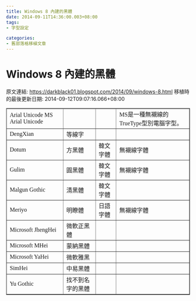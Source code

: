 ```yaml
---
title: Windows 8 內建的黑體
date: 2014-09-11T14:36:00.003+08:00
tags: 
- 字型設定

categories:
- 舊部落格移植文章
---
```


# Windows 8 內建的黑體

原文連結: https://darkblack01.blogspot.com/2014/09/windows-8.html
移植時的最後更新日期: 2014-09-12T09:07:16.066+08:00

<table border="1" cellpadding="0" cellspacing="0"><tbody><tr>  <td><span style="font-family: Arial Unicode MS;">Arial Unicode MS Arial Unicode</span></td>  <td></td>  <td></td>  <td><span style="font-family: Arial Unicode MS;">MS是一種無襯線的TrueType型別電腦字型。</span></td> </tr><tr>  <td><span style="font-family: DengXian;">DengXian</span></td>  <td><span style="font-family: DengXian;">等線字</span></td>  <td></td>  <td></td> </tr><tr>  <td><span style="font-family: Dotum;">Dotum</span></td>  <td><span style="font-family: Dotum;">方黑體</span></td>  <td><span style="font-family: Dotum;">韓文字體</span></td>  <td><span style="font-family: Dotum;">無襯線字體</span></td> </tr><tr>  <td><span style="font-family: Gulim;">Gulim</span></td>  <td><span style="font-family: Gulim;">圓黑體</span></td>  <td><span style="font-family: Gulim;">韓文字體</span></td>  <td><span style="font-family: Gulim;">無襯線字體</span></td> </tr><tr>  <td><span style="font-family: Malgun Gothic;">Malgun Gothic</span></td>  <td><span style="font-family: Malgun Gothic;">清黑體</span></td>  <td><span style="font-family: Malgun Gothic;">韓文字體</span></td>  <td></td> </tr><tr>  <td><span style="font-family: Meriyo;">Meriyo</span></td>  <td><span style="font-family: Meriyo;">明瞭體</span></td>  <td><span style="font-family: Meriyo;">日語字體</span></td>  <td><span style="font-family: Meriyo;">無襯線字體</span></td> </tr><tr>  <td><span style="font-family: Microsoft JhengHei;">Microsoft JhengHei</span></td>  <td><span style="font-family: Microsoft JhengHei;">微軟正黑體</span></td>  <td></td>  <td></td> </tr><tr>  <td><span style="font-family: Microsoft MHei;">Microsoft MHei</span></td>  <td><span style="font-family: Microsoft MHei;">蒙納黑體</span></td>  <td></td>  <td></td> </tr><tr>  <td><span style="font-family: Microsoft YaHei;">Microsoft YaHei</span></td>  <td><span style="font-family: Microsoft YaHei;">微軟雅黑</span></td>  <td></td>  <td></td> </tr><tr>  <td><span style="font-family: SimHei;">SimHei</span></td>  <td><span style="font-family: SimHei;">中易黑體</span></td>  <td></td>  <td></td> </tr><tr>  <td><span style="font-family: Yu Gothic;">Yu Gothic</span></td>  <td><span style="font-family: Yu Gothic;">找不到名字的黑體</span></td>  <td></td>  <td></td> </tr></tbody></table>
